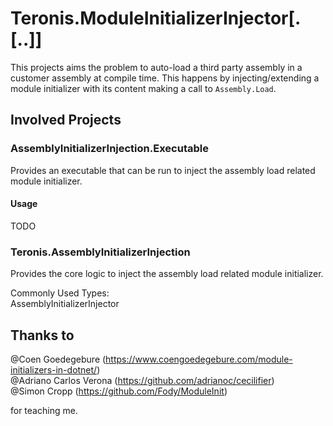 # Teronis.ModuleInitializerInjector[.[..]]

This projects aims the problem to auto-load a third party assembly in a customer assembly at compile time.
This happens by injecting/extending a module initializer with its content making a call to `Assembly.Load`.

## Involved Projects

### AssemblyInitializerInjection.Executable

Provides an executable that can be run to inject the assembly load related module initializer.

#### Usage

TODO

### Teronis.AssemblyInitializerInjection

Provides the core logic to inject the assembly load related module initializer.

Commonly Used Types:
<br />AssemblyInitializerInjector

## Thanks to

@Coen Goedegebure (https://www.coengoedegebure.com/module-initializers-in-dotnet/)
<br />@Adriano Carlos Verona (https://github.com/adrianoc/cecilifier)
<br />@Simon Cropp (https://github.com/Fody/ModuleInit)

for teaching me.
